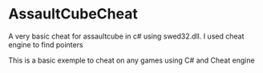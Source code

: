 # AssaultCubeCheat
A very basic cheat for assaultcube in c# using swed32.dll. I used cheat engine to find pointers

This is a basic exemple to cheat on any games using C# and Cheat engine
